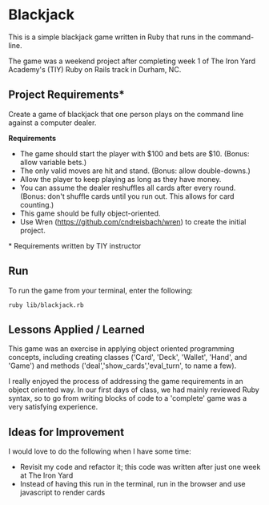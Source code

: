 # Blackjack

This is a simple blackjack game written in Ruby that runs in the command-line.

The game was a weekend project after completing week 1 of The Iron Yard Academy's (TIY) Ruby on Rails track in Durham, NC.

## Project Requirements\*

Create a game of blackjack that one person plays on the command line against a computer dealer.

**Requirements**
* The game should start the player with $100 and bets are $10. (Bonus: allow variable bets.)
* The only valid moves are hit and stand. (Bonus: allow double-downs.)
* Allow the player to keep playing as long as they have money.
* You can assume the dealer reshuffles all cards after every round. (Bonus: don't shuffle cards until you run out. This allows for card counting.)
* This game should be fully object-oriented.
* Use Wren (https://github.com/cndreisbach/wren) to create the initial project.

\* Requirements written by TIY instructor

## Run

To run the game from your terminal, enter the following:

```
ruby lib/blackjack.rb
```

## Lessons Applied / Learned

This game was an exercise in applying object oriented programming concepts, including creating classes ('Card', 'Deck', 'Wallet', 'Hand', and 'Game') and methods ('deal','show_cards','eval_turn', to name a few).

I really enjoyed the process of addressing the game requirements in an object oriented way. In our first days of class, we had mainly reviewed Ruby syntax, so to go from writing blocks of code to a 'complete' game was a very satisfying experience.

## Ideas for Improvement

I would love to do the following when I have some time:

* Revisit my code and refactor it; this code was written after just one week at The Iron Yard
* Instead of having this run in the terminal, run in the browser and use javascript to render cards
